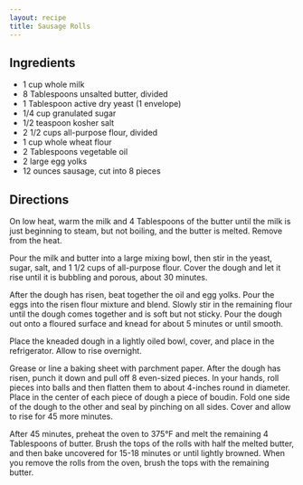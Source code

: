 ```yaml
---
layout: recipe
title: Sausage Rolls
---
```


## Ingredients

* 1 cup whole milk
* 8 Tablespoons unsalted butter, divided
* 1 Tablespoon active dry yeast (1 envelope)
* 1/4 cup granulated sugar
* 1/2 teaspoon kosher salt
* 2 1/2 cups all-purpose flour, divided
* 1 cup whole wheat flour
* 2 Tablespoons vegetable oil
* 2 large egg yolks
* 12 ounces sausage, cut into 8 pieces

## Directions

On low heat, warm the milk and 4 Tablespoons of the butter until the
milk is just beginning to steam, but not boiling, and the butter is
melted. Remove from the heat.

Pour the milk and butter into a large mixing bowl, then stir in the
yeast, sugar, salt, and 1 1/2 cups of all-purpose flour. Cover the dough
and let it rise until it is bubbling and porous, about 30 minutes.

After the dough has risen, beat together the oil and egg yolks. Pour the
eggs into the risen flour mixture and blend. Slowly stir in the
remaining flour until the dough comes together and is soft but not
sticky. Pour the dough out onto a floured surface and knead for about 5
minutes or until smooth.

Place the kneaded dough in a lightly oiled bowl, cover, and place in the
refrigerator. Allow to rise overnight.

Grease or line a baking sheet with parchment paper. After the dough has
risen, punch it down and pull off 8 even-sized pieces. In your hands,
roll pieces into balls and then flatten them to about 4-inches round in
diameter. Place in the center of each piece of dough a piece of boudin.
Fold one side of the dough to the other and seal by pinching on all
sides. Cover and allow to rise for 45 more minutes.

After 45 minutes, preheat the oven to 375°F and melt the remaining 4
Tablespoons of butter. Brush the tops of the rolls with half the melted
butter, and then bake uncovered for 15-18 minutes or until lightly
browned. When you remove the rolls from the oven, brush the tops with
the remaining butter.
